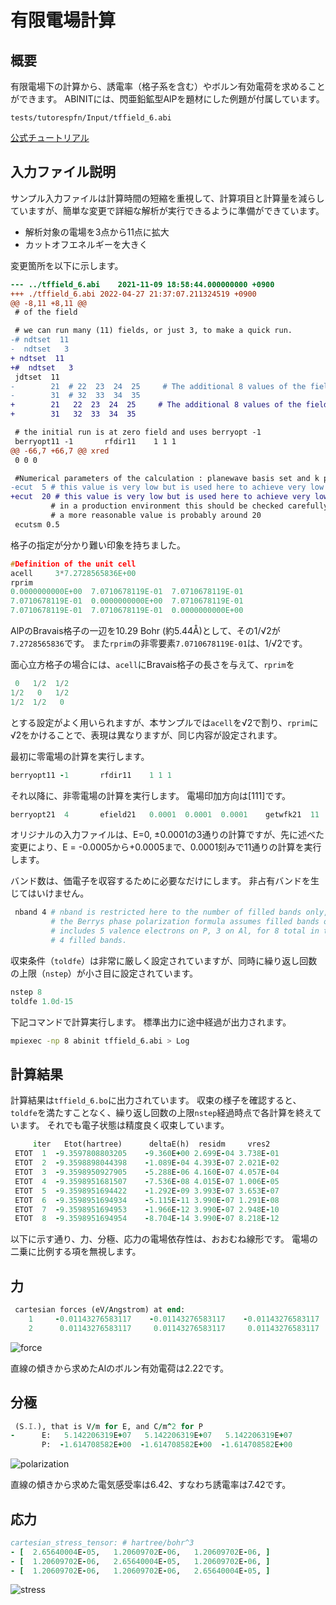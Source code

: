 # 有限電場計算

## 概要

有限電場下の計算から、誘電率（格子系を含む）やボルン有効電荷を求めることができます。
ABINITには、閃亜鉛鉱型AlPを題材にした例題が付属しています。

`tests/tutorespfn/Input/tffield_6.abi`

[公式チュートリアル](https://docs.abinit.org/tutorial/ffield/#3-finite-electric-field-calculations)

## 入力ファイル説明

サンプル入力ファイルは計算時間の短縮を重視して、計算項目と計算量を減らしていますが、簡単な変更で詳細な解析が実行できるように準備ができています。

- 解析対象の電場を3点から11点に拡大
- カットオフエネルギーを大きく

変更箇所を以下に示します。

```diff
--- ../tffield_6.abi	2021-11-09 18:58:44.000000000 +0900
+++ ./tffield_6.abi	2022-04-27 21:37:07.211324519 +0900
@@ -8,11 +8,11 @@
 # of the field

 # we can run many (11) fields, or just 3, to make a quick run.
-# ndtset  11
-  ndtset   3
+ ndtset  11
+#  ndtset   3
 jdtset  11
-        21  # 22  23  24  25     # The additional 8 values of the field have been suppressed to save CPU time
-        31  # 32  33  34  35
+        21   22  23  24  25     # The additional 8 values of the field have been suppressed to save CPU time
+        31   32  33  34  35

 # the initial run is at zero field and uses berryopt -1
 berryopt11 -1       rfdir11    1 1 1
@@ -66,7 +66,7 @@ xred
 0 0 0

 #Numerical parameters of the calculation : planewave basis set and k point grid
-ecut  5 # this value is very low but is used here to achieve very low calculation times.
+ecut  20 # this value is very low but is used here to achieve very low calculation times.
         # in a production environment this should be checked carefully for convergence and
         # a more reasonable value is probably around 20
 ecutsm 0.5
```

格子の指定が分かり難い印象を持ちました。

```C
#Definition of the unit cell
acell     3*7.2728565836E+00
rprim
0.0000000000E+00  7.0710678119E-01  7.0710678119E-01
7.0710678119E-01  0.0000000000E+00  7.0710678119E-01
7.0710678119E-01  7.0710678119E-01  0.0000000000E+00
```

AlPのBravais格子の一辺を10.29 Bohr (約5.44Å)として、その1/√2が`7.2728565836`です。
また`rprim`の非零要素`7.0710678119E-01`は、1/√2です。

面心立方格子の場合には、`acell`にBravais格子の長さを与えて、`rprim`を

```C
 0   1/2  1/2
1/2   0   1/2
1/2  1/2   0
```

とする設定がよく用いられますが、本サンプルでは`acell`を√2で割り、`rprim`に√2をかけることで、表現は異なりますが、同じ内容が設定されます。

最初に零電場の計算を実行します。

```fortran
berryopt11 -1       rfdir11    1 1 1
```

それ以降に、非零電場の計算を実行します。
電場印加方向は[111]です。

```fortran
berryopt21  4       efield21   0.0001  0.0001  0.0001    getwfk21  11
```

オリジナルの入力ファイルは、E=0, ±0.0001の3通りの計算ですが、先に述べた変更により、E = -0.0005から+0.0005まで、0.0001刻みで11通りの計算を実行します。

バンド数は、価電子を収容するために必要なだけにします。
非占有バンドを生じてはいけません。

```sh
 nband 4 # nband is restricted here to the number of filled bands only, no empty bands. The theory of
         # the Berrys phase polarization formula assumes filled bands only. Our pseudopotential choice
         # includes 5 valence electrons on P, 3 on Al, for 8 total in the primitive unit cell, hence
         # 4 filled bands.
```

収束条件（`toldfe`）は非常に厳しく設定されていますが、同時に繰り返し回数の上限（`nstep`）が小さ目に設定されています。

```fortran
nstep 8
toldfe 1.0d-15
```

下記コマンドで計算実行します。
標準出力に途中経過が出力されます。

```sh
mpiexec -np 8 abinit tffield_6.abi > Log
```

## 計算結果

計算結果は`tffield_6.bo`に出力されています。
収束の様子を確認すると、`toldfe`を満たすことなく、繰り返し回数の上限`nstep`経過時点で各計算を終えています。
それでも電子状態は精度良く収束しています。

```fortran
     iter   Etot(hartree)      deltaE(h)  residm     vres2
 ETOT  1  -9.3597808803205    -9.360E+00 2.699E-04 3.738E-01
 ETOT  2  -9.3598898044398    -1.089E-04 4.393E-07 2.021E-02
 ETOT  3  -9.3598950927905    -5.288E-06 4.160E-07 4.057E-04
 ETOT  4  -9.3598951681507    -7.536E-08 4.015E-07 1.006E-05
 ETOT  5  -9.3598951694422    -1.292E-09 3.993E-07 3.653E-07
 ETOT  6  -9.3598951694934    -5.115E-11 3.990E-07 1.291E-08
 ETOT  7  -9.3598951694953    -1.966E-12 3.990E-07 2.948E-10
 ETOT  8  -9.3598951694954    -8.704E-14 3.990E-07 8.218E-12
```

以下に示す通り、力、分極、応力の電場依存性は、おおむね線形です。
電場の二乗に比例する項を無視します。

## 力

```fortran
 cartesian forces (eV/Angstrom) at end:
    1     -0.01143276583117    -0.01143276583117    -0.01143276583117
    2      0.01143276583117     0.01143276583117     0.01143276583117
```

![force](./images/force.svg)

直線の傾きから求めたAlのボルン有効電荷は2.22です。

## 分極

```fortran
 (S.I.), that is V/m for E, and C/m^2 for P
-      E:   5.142206319E+07   5.142206319E+07   5.142206319E+07
       P:  -1.614708582E+00  -1.614708582E+00  -1.614708582E+00
```

![polarization](./images/polarization.svg)

直線の傾きから求めた電気感受率は6.42、すなわち誘電率は7.42です。

## 応力

```fortran
cartesian_stress_tensor: # hartree/bohr^3
- [  2.65640004E-05,   1.20609702E-06,   1.20609702E-06, ]
- [  1.20609702E-06,   2.65640004E-05,   1.20609702E-06, ]
- [  1.20609702E-06,   1.20609702E-06,   2.65640004E-05, ]
```

![stress](./images/stress.svg)
